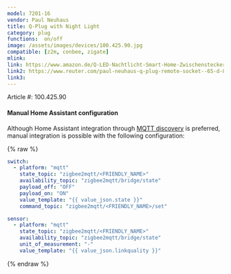 ```yaml
---
model: 7201-16
vendor: Paul Neuhaus 
title: Q-Plug with Night Light
category: plug
functions:  on/off
image: /assets/images/devices/100.425.90.jpg
compatible: [z2m, conbee, zigate]
mlink: 
link: https://www.amazon.de/Q-LED-Nachtlicht-Smart-Home-Zwischenstecker-wei%C3%9F/dp/B075V185JD
link2: https://www.reuter.com/paul-neuhaus-q-plug-remote-socket--65-d-84-cm-white-a737292.php
link3: 
---
```

Article #: 100.425.90  

#### Manual Home Assistant configuration
Although Home Assistant integration through [MQTT discovery](https://www.zigbee2mqtt.io/integration/home_assistant) is preferred,
manual integration is possible with the following configuration:


{% raw %}
```yaml
switch:
  - platform: "mqtt"
    state_topic: "zigbee2mqtt/<FRIENDLY_NAME>"
    availability_topic: "zigbee2mqtt/bridge/state"
    payload_off: "OFF"
    payload_on: "ON"
    value_template: "{{ value_json.state }}"
    command_topic: "zigbee2mqtt/<FRIENDLY_NAME>/set"

sensor:
  - platform: "mqtt"
    state_topic: "zigbee2mqtt/<FRIENDLY_NAME>"
    availability_topic: "zigbee2mqtt/bridge/state"
    unit_of_measurement: "-"
    value_template: "{{ value_json.linkquality }}"
```
{% endraw %}


